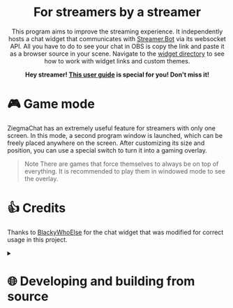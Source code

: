 <h1 align="center">For streamers by a streamer</h1>
<p align="center">
This program aims to improve the streaming experience. It independently hosts a chat widget that communicates with 
<a href="https://streamer.bot/">Streamer.Bot</a> via its websocket API. 
All you have to do to see your chat in OBS is copy the link and paste it as a browser source in your scene. 
Navigate to the <a href="widget">widget directory</a> 
to see how to work with widget links and custom themes.
</p>

<p align="center"><b>Hey streamer! <a href="USERGUIDE.md">This user guide</a> is special for you! Don't miss it!</b></p>

# 🎮 Game mode
ZiegmaChat has an extremely useful feature for streamers with only one screen. 
In this mode, a second program window is launched, which can be freely placed anywhere on the screen. 
After customizing its size and position, you can use a special switch to turn it into a gaming overlay.

> Note
> There are games that force themselves to always be on top of everything. It is recommended to play them in windowed mode to see the overlay.

# 👍 Credits
Thanks to [BlackyWhoElse](https://github.com/BlackyWhoElse/streamer.bot-actions) 
for the chat widget that was modified for correct usage in this project.

<details>
<summary>

# 🌐 Developing and building from source

</summary>

**Clone the project**
```console
git clone https://github.com/TrueZiegmaster/ZiegmaChat  
```
```console
cd ./ZiegmaChat
```

**Install dependencies**
```console
npm install
```

**Install dependencies for WSL**
```console
npm install --platform=win32
```
```console
npm_config_platform=win32 npm install
```

**Test the application**
```console
npm start
```
```console
npm run start
```
```console
npm run wsl
```

**Install electron-packager if missing**
```console
npm install -g electron-packager --save-dev
```

**Building the application**
```console
npm run build-windows
```
```console
npm run build-all
```

**Use electron-packager manually if you need other options.**
```console
electron-packager --help
```
</details>
